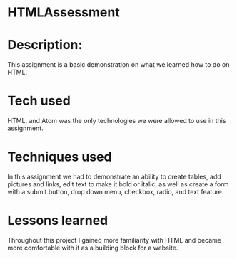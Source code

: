 # HTMLAssessment

# Description:
This assignment is a basic demonstration on what we learned how to do on HTML.

# Tech used
HTML, and Atom was the only technologies we were allowed to use in this assignment.

# Techniques used
In this assignment we had to demonstrate an ability to create tables, add pictures and links, edit text to make it bold or italic, as well as create a form with a submit button, drop down menu, checkbox, radio, and text feature.

# Lessons learned
Throughout this project I gained more familiarity with HTML and became more comfortable with it as a building block for a website.
